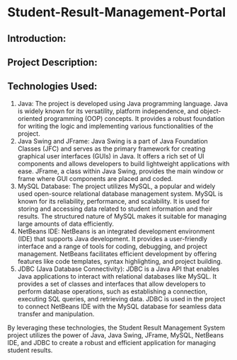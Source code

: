 # Student-Result-Management-Portal
## Introduction:
## Project Description:
## Technologies Used:
1. Java: The project is developed using Java programming language. Java is widely known for its versatility, platform independence, and object-oriented programming (OOP) concepts. It provides a robust foundation for writing the logic and implementing various functionalities of the project.
2. Java Swing and JFrame: Java Swing is a part of Java Foundation Classes (JFC) and serves as the primary framework for creating graphical user interfaces (GUIs) in Java. It offers a rich set of UI components and allows developers to build lightweight applications with ease. JFrame, a class within Java Swing, provides the main window or frame where GUI components are placed and coded.
3. MySQL Database: The project utilizes MySQL, a popular and widely used open-source relational database management system. MySQL is known for its reliability, performance, and scalability. It is used for storing and accessing data related to student information and their results. The structured nature of MySQL makes it suitable for managing large amounts of data efficiently.
4. NetBeans IDE: NetBeans is an integrated development environment (IDE) that supports Java development. It provides a user-friendly interface and a range of tools for coding, debugging, and project management. NetBeans facilitates efficient development by offering features like code templates, syntax highlighting, and project building.
5. JDBC (Java Database Connectivity): JDBC is a Java API that enables Java applications to interact with relational databases like MySQL. It provides a set of classes and interfaces that allow developers to perform database operations, such as establishing a connection, executing SQL queries, and retrieving data. JDBC is used in the project to connect NetBeans IDE with the MySQL database for seamless data transfer and manipulation.

By leveraging these technologies, the Student Result Management System project utilizes the power of Java, Java Swing, JFrame, MySQL, NetBeans IDE, and JDBC to create a robust and efficient application for managing student results.
